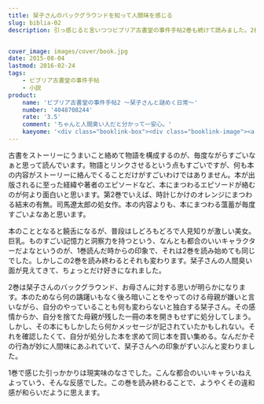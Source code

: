 ```yaml
---
title: 栞子さんのバックグラウンドを知って人間味を感じる
slug: biblia-02
description: 引っ感じると言いつつビブリア古書堂の事件手帖2巻も続けて読みました。2巻では栞子さんのバックグラウンドが少し明らかになります。妙に人間臭い一面を垣間見ることが出来た気がして、栞子さんというキャラクターが少し身近に感じられるようになりました。


cover_image: images/cover/book.jpg
date: 2015-08-04
lastmod: 2016-02-24
tags: 
    - ビブリア古書堂の事件手帖
    - 小説
product:
    name: 'ビブリア古書堂の事件手帖2 〜栞子さんと謎めく日常〜'
    number: '4048708244'
    rate: '3.5'
    comment: 'ちゃんと人間臭い人だと分かって一安心。'
    kaeyome: '<div class="booklink-box"><div class="booklink-image"><a href="http://www.amazon.co.jp/exec/obidos/asin/4048708244/illusionspace-22/" target="_blank" ><img src="http://ecx.images-amazon.com/images/I/51a93HRP0-L._SL160_.jpg" style="border: none;" /></a></div><div class="booklink-info"><div class="booklink-name"><a href="http://www.amazon.co.jp/exec/obidos/asin/4048708244/illusionspace-22/" target="_blank" >ビブリア古書堂の事件手帖 2 栞子さんと謎めく日常 (メディアワークス文庫)</a><div class="booklink-powered-date">posted with <a href="http://yomereba.com" rel="nofollow" target="_blank">ヨメレバ</a></div></div><div class="booklink-detail">三上 延 アスキー・メディアワークス 2011-10-25    </div><div class="booklink-link2"><div class="shoplinkamazon"><a href="http://www.amazon.co.jp/exec/obidos/asin/4048708244/illusionspace-22/" target="_blank" >Amazon</a></div><div class="shoplinkkindle"><a href="http://www.amazon.co.jp/exec/obidos/ASIN/B00BB9F0OK/illusionspace-22/" target="_blank" >Kindle</a></div><div class="shoplinkrakuten"><a href="http://hb.afl.rakuten.co.jp/hgc/11acbc01.369b1bf6.11acbc02.cabf9fe9/?pc=http%3A%2F%2Fbooks.rakuten.co.jp%2Frb%2F11417927%2F%3Fscid%3Daf_ich_link_urltxt%26m%3Dhttp%3A%2F%2Fm.rakuten.co.jp%2Fev%2Fbook%2F" target="_blank" >楽天ブックス</a></div>                  	  <div class="shoplinkkino"><a href="http://ck.jp.ap.valuecommerce.com/servlet/referral?sid=3085416&pid=882196163&vc_url=http%3A%2F%2Fwww.kinokuniya.co.jp%2Ff%2Fdsg-01-9784048708241" target="_blank" >紀伊國屋書店<img src="http://ad.jp.ap.valuecommerce.com/servlet/gifbanner?sid=3085416&pid=882196163" height="1" width="1" border="0"></a></div>	  	  	</div></div><div class="booklink-footer"></div></div>'
---
```


古書をストーリーにうまいこと絡めて物語を構成するのが、毎度ながらすごいなぁと思って読んでいます。物語とリンクさせるという点もすごいですが、何も本の内容がストーリーに絡んでくることだけがすごいわけではありません。本が出版されるに至った経緯や著者のエピソードなど、本にまつわるエピソードが絡むのが何より面白いと思います。第2巻でいえば、時計じかけのオレンジにまつわる結末の有無。司馬遼太郎の処女作。本の内容よりも、本にまつわる薀蓄が毎度すごいよなあと思います。

本のこととなると饒舌になるが、普段はしどろもどろで人見知りが激しい美女。巨乳。ものすごい記憶力と洞察力を持つという、なんとも都合のいいキャラクターだよなというのが、1巻読んだ時からの印象で、それは2巻を読み始めても同じでした。しかしこの2巻を読み終わるとそれも変わります。栞子さんの人間臭い面が見えてきて、ちょっとだけ好きになれました。

2巻は栞子さんのバックグラウンド、お母さんに対する思いが明らかになります。本のためなら何の躊躇いもなく後ろ暗いことをやってのける母親が嫌いと言いながら、自分のやっていることも何も変わらないと独白する栞子さん。その感情からか、自分を捨てた母親が残した一冊の本を開きもせずに処分してしまう。しかし、その本にもしかしたら何かメッセージが記されていたかもしれない。それを確認したくて、自分が処分した本を求めて同じ本を買い集める。なんだかその行為が妙に人間味にあふれていて、栞子さんへの印象がずいぶんと変わりました。

1巻で感じた引っかかりは現実味のなさでした。こんな都合のいいキャラいねえよっていう、そんな反感でした。この巻を読み終わることで、ようやくその違和感が和らいだように思えます。


  